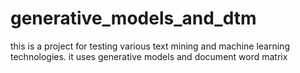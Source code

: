 # generative_models_and_dtm
this is a project for testing various text mining and machine learning technologies. it uses generative models and document word matrix
